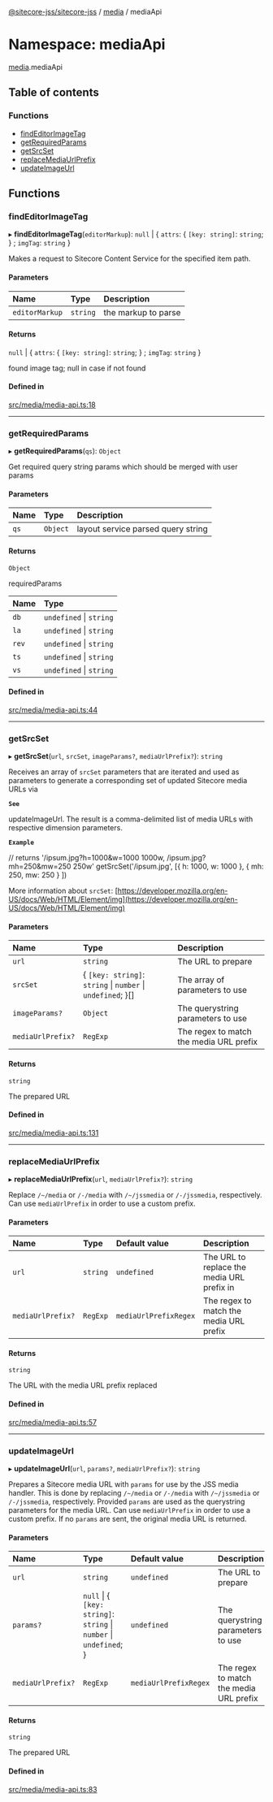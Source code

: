[@sitecore-jss/sitecore-jss](../README.md) / [media](media.md) / mediaApi

# Namespace: mediaApi

[media](media.md).mediaApi

## Table of contents

### Functions

- [findEditorImageTag](media.mediaApi.md#findeditorimagetag)
- [getRequiredParams](media.mediaApi.md#getrequiredparams)
- [getSrcSet](media.mediaApi.md#getsrcset)
- [replaceMediaUrlPrefix](media.mediaApi.md#replacemediaurlprefix)
- [updateImageUrl](media.mediaApi.md#updateimageurl)

## Functions

### findEditorImageTag

▸ **findEditorImageTag**(`editorMarkup`): ``null`` \| { `attrs`: { `[key: string]`: `string`;  } ; `imgTag`: `string`  }

Makes a request to Sitecore Content Service for the specified item path.

#### Parameters

| Name | Type | Description |
| :------ | :------ | :------ |
| `editorMarkup` | `string` | the markup to parse |

#### Returns

``null`` \| { `attrs`: { `[key: string]`: `string`;  } ; `imgTag`: `string`  }

found image tag; null in case if not found

#### Defined in

[src/media/media-api.ts:18](https://github.com/Sitecore/jss/blob/a3b05707b/packages/sitecore-jss/src/media/media-api.ts#L18)

___

### getRequiredParams

▸ **getRequiredParams**(`qs`): `Object`

Get required query string params which should be merged with user params

#### Parameters

| Name | Type | Description |
| :------ | :------ | :------ |
| `qs` | `Object` | layout service parsed query string |

#### Returns

`Object`

requiredParams

| Name | Type |
| :------ | :------ |
| `db` | `undefined` \| `string` |
| `la` | `undefined` \| `string` |
| `rev` | `undefined` \| `string` |
| `ts` | `undefined` \| `string` |
| `vs` | `undefined` \| `string` |

#### Defined in

[src/media/media-api.ts:44](https://github.com/Sitecore/jss/blob/a3b05707b/packages/sitecore-jss/src/media/media-api.ts#L44)

___

### getSrcSet

▸ **getSrcSet**(`url`, `srcSet`, `imageParams?`, `mediaUrlPrefix?`): `string`

Receives an array of `srcSet` parameters that are iterated and used as parameters to generate
a corresponding set of updated Sitecore media URLs via

**`See`**

updateImageUrl. The result is a comma-delimited
list of media URLs with respective dimension parameters.

**`Example`**

// returns '/ipsum.jpg?h=1000&w=1000 1000w, /ipsum.jpg?mh=250&mw=250 250w'
getSrcSet('/ipsum.jpg', [{ h: 1000, w: 1000 }, { mh: 250, mw: 250 } ])

More information about `srcSet`: [https://developer.mozilla.org/en-US/docs/Web/HTML/Element/img](https://developer.mozilla.org/en-US/docs/Web/HTML/Element/img)

#### Parameters

| Name | Type | Description |
| :------ | :------ | :------ |
| `url` | `string` | The URL to prepare |
| `srcSet` | { `[key: string]`: `string` \| `number` \| `undefined`;  }[] | The array of parameters to use |
| `imageParams?` | `Object` | The querystring parameters to use |
| `mediaUrlPrefix?` | `RegExp` | The regex to match the media URL prefix |

#### Returns

`string`

The prepared URL

#### Defined in

[src/media/media-api.ts:131](https://github.com/Sitecore/jss/blob/a3b05707b/packages/sitecore-jss/src/media/media-api.ts#L131)

___

### replaceMediaUrlPrefix

▸ **replaceMediaUrlPrefix**(`url`, `mediaUrlPrefix?`): `string`

Replace `/~/media` or `/-/media` with `/~/jssmedia` or `/-/jssmedia`, respectively.
Can use `mediaUrlPrefix` in order to use a custom prefix.

#### Parameters

| Name | Type | Default value | Description |
| :------ | :------ | :------ | :------ |
| `url` | `string` | `undefined` | The URL to replace the media URL prefix in |
| `mediaUrlPrefix?` | `RegExp` | `mediaUrlPrefixRegex` | The regex to match the media URL prefix |

#### Returns

`string`

The URL with the media URL prefix replaced

#### Defined in

[src/media/media-api.ts:57](https://github.com/Sitecore/jss/blob/a3b05707b/packages/sitecore-jss/src/media/media-api.ts#L57)

___

### updateImageUrl

▸ **updateImageUrl**(`url`, `params?`, `mediaUrlPrefix?`): `string`

Prepares a Sitecore media URL with `params` for use by the JSS media handler.
This is done by replacing `/~/media` or `/-/media` with `/~/jssmedia` or `/-/jssmedia`, respectively.
Provided `params` are used as the querystring parameters for the media URL.
Can use `mediaUrlPrefix` in order to use a custom prefix.
If no `params` are sent, the original media URL is returned.

#### Parameters

| Name | Type | Default value | Description |
| :------ | :------ | :------ | :------ |
| `url` | `string` | `undefined` | The URL to prepare |
| `params?` | ``null`` \| { `[key: string]`: `string` \| `number` \| `undefined`;  } | `undefined` | The querystring parameters to use |
| `mediaUrlPrefix?` | `RegExp` | `mediaUrlPrefixRegex` | The regex to match the media URL prefix |

#### Returns

`string`

The prepared URL

#### Defined in

[src/media/media-api.ts:83](https://github.com/Sitecore/jss/blob/a3b05707b/packages/sitecore-jss/src/media/media-api.ts#L83)
